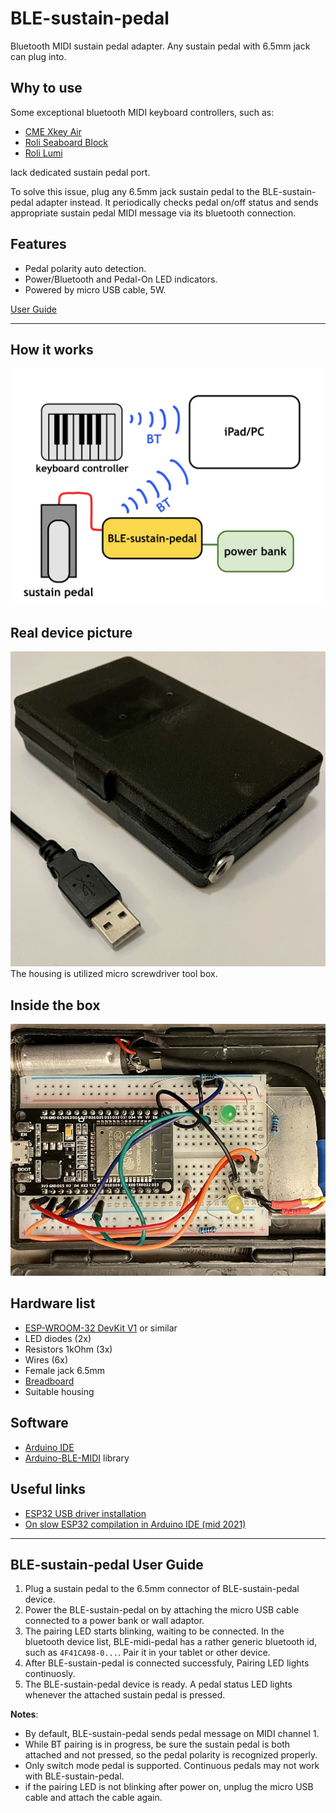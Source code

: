 # BLE-sustain-pedal

Bluetooth MIDI sustain pedal adapter. Any sustain pedal with 6.5mm jack can plug into.

## Why to use

Some exceptional bluetooth MIDI keyboard controllers, such as:

- [CME Xkey Air](https://xkeyair.com/xkey-air/)
- [Roli Seaboard Block](https://roli.com/products/blocks/seaboard-block-studio-edition)
- [Roli Lumi](https://roli.com/products/blocks/lumi-keys-studio-edition)

lack dedicated sustain pedal port.

To solve this issue, plug any 6.5mm jack sustain pedal to the BLE-sustain-pedal adapter instead. It periodically checks pedal on/off status and sends appropriate sustain pedal MIDI message via its bluetooth connection.

## Features

- Pedal polarity auto detection.
- Power/Bluetooth and Pedal-On LED indicators.
- Powered by micro USB cable, 5W.

[User Guide](#ble-sustain-pedal-user-guide)

---

## How it works

![setup](./docs/pics/setup.jpg)

## Real device picture

![device picture](./docs/pics/real-image.jpg)
The housing is utilized micro screwdriver tool box.

## Inside the box

![device picture](./docs/pics/real-scheme.jpg)

## Hardware list

- [ESP-WROOM-32 DevKit V1][ESP] or similar
- LED diodes (2x)
- Resistors 1kOhm (3x)
- Wires (6x)
- Female jack 6.5mm
- [Breadboard](https://en.wikipedia.org/wiki/Breadboard)
- Suitable housing

## Software

- [Arduino IDE](https://www.arduino.cc/en/software)
- [Arduino-BLE-MIDI](https://github.com/lathoub/Arduino-BLE-MIDI) library

## Useful links

- [ESP32 USB driver installation](https://techexplorations.com/guides/esp32/begin/cp21xxx/)
- [On slow ESP32 compilation in Arduino IDE (mid 2021)](https://arduino.stackexchange.com/questions/8559/compiling-is-slow)

<!-- References -->

[ESP]: https://www.espressif.com/en/products/modules/esp32

---

## BLE-sustain-pedal User Guide

1. Plug a sustain pedal to the 6.5mm connector of BLE-sustain-pedal device.
2. Power the BLE-sustain-pedal on by attaching the micro USB cable connected to a power bank or wall adaptor.
3. The pairing LED starts blinking, waiting to be connected. In the bluetooth device list, BLE-midi-pedal has a rather generic bluetooth id, such as `4F41CA98-0...`. Pair it in your tablet or other device.
4. After BLE-sustain-pedal is connected successfuly, Pairing LED lights continuosly.
5. The BLE-sustain-pedal device is ready. A pedal status LED lights whenever the attached sustain pedal is pressed.

__Notes__:

- By default, BLE-sustain-pedal sends pedal message on MIDI channel 1.
- While BT pairing is in progress, be sure the sustain pedal is both attached and not pressed, so the pedal polarity is recognized properly.
- Only switch mode pedal is supported. Continuous pedals may not work with BLE-sustain-pedal.
- if the pairing LED is not blinking after power on, unplug the micro USB cable and attach the cable again.
